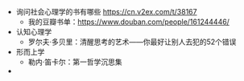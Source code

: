 - 询问社会心理学的书有哪些
  https://cn.v2ex.com/t/38167
  - 我的豆瓣书单：https://www.douban.com/people/161244446/
- 认知心理学
  - 罗尔夫·多贝里：清醒思考的艺术——你最好让别人去犯的52个错误 
- 形而上学
  - 勒内·笛卡尔：第一哲学沉思集 
- 